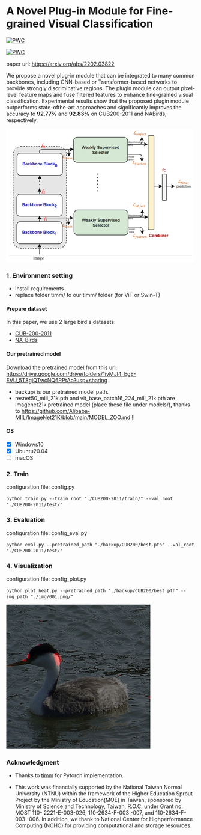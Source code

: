 # A Novel Plug-in Module for Fine-grained Visual Classification

[![PWC](https://img.shields.io/endpoint.svg?url=https://paperswithcode.com/badge/a-novel-plug-in-module-for-fine-grained-1/fine-grained-image-classification-on-cub-200)](https://paperswithcode.com/sota/fine-grained-image-classification-on-cub-200?p=a-novel-plug-in-module-for-fine-grained-1)

[![PWC](https://img.shields.io/endpoint.svg?url=https://paperswithcode.com/badge/a-novel-plug-in-module-for-fine-grained-1/fine-grained-image-classification-on-nabirds)](https://paperswithcode.com/sota/fine-grained-image-classification-on-nabirds?p=a-novel-plug-in-module-for-fine-grained-1)

paper url: https://arxiv.org/abs/2202.03822 

We propose a novel plug-in module that can be integrated to many common
backbones, including CNN-based or Transformer-based networks to provide strongly discriminative regions. The plugin module can output pixel-level feature maps and fuse filtered features to enhance fine-grained visual classification. Experimental results show that the proposed plugin module outperforms state-ofthe-art approaches and significantly improves the accuracy to **92.77%** and **92.83%** on CUB200-2011 and NABirds, respectively.

![framework](./imgs/0001.png)

### 1. Environment setting 
* install requirements
* replace folder timm/ to our timm/ folder (for ViT or Swin-T)


#### Prepare dataset
In this paper, we use 2 large bird's datasets:
* [CUB-200-2011](http://www.vision.caltech.edu/visipedia/CUB-200-2011.html)
* [NA-Birds](https://dl.allaboutbirds.org/nabirds)

#### Our pretrained model

Download the pretrained model from this url: https://drive.google.com/drive/folders/1ivMJl4_EgE-EVU_5T8giQTwcNQ6RPtAo?usp=sharing      

* backup/ is our pretrained model path.
* resnet50_miil_21k.pth and vit_base_patch16_224_miil_21k.pth are imagenet21k pretrained model (place these file under models/), thanks to https://github.com/Alibaba-MIIL/ImageNet21K/blob/main/MODEL_ZOO.md !!


#### OS
- [x] Windows10
- [x] Ubuntu20.04
- [ ] macOS

### 2. Train
configuration file:  config.py  
```
python train.py --train_root "./CUB200-2011/train/" --val_root "./CUB200-2011/test/"
```

### 3. Evaluation
configuration file:  config_eval.py  
```
python eval.py --pretrained_path "./backup/CUB200/best.pth" --val_root "./CUB200-2011/test/"
```

### 4. Visualization
configuration file:  config_plot.py  
```
python plot_heat.py --pretrained_path "./backup/CUB200/best.pth" --img_path "./img/001.png/"
```
![visualization](./imgs/test1_heat.jpg)


### Acknowledgment

* Thanks to [timm](https://github.com/rwightman/pytorch-image-models) for Pytorch implementation.

* This work was financially supported by the National Taiwan Normal University (NTNU) within the framework of the Higher Education Sprout Project by the Ministry of Education(MOE) in Taiwan, sponsored by Ministry of Science and Technology, Taiwan, R.O.C. under Grant no. MOST 110-
2221-E-003-026, 110-2634-F-003 -007, and 110-2634-F-003 -006. In addition, we thank to National Center for Highperformance Computing (NCHC) for providing computational and storage resources.
